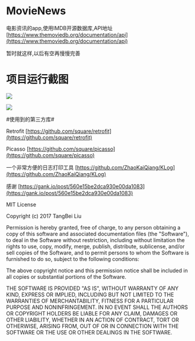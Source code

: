 # MovieNews
电影资讯的app,使用IMDB开源数据库,API地址[https://www.themoviedb.org/documentation/api](https://www.themoviedb.org/documentation/api)

暂时就这样,以后有空再慢慢完善

# 项目运行截图 #

![](https://i.imgur.com/t2WOWT7.png)


![](https://i.imgur.com/QO0pVXa.png)


#使用到的第三方库#

Retrofit [https://github.com/square/retrofit](https://github.com/square/retrofit)

Picasso [https://github.com/square/picasso](https://github.com/square/picasso)

一个非常方便的日志打印工具  [https://github.com/ZhaoKaiQiang/KLog](https://github.com/ZhaoKaiQiang/KLog)

感谢 [https://gank.io/post/560e15be2dca930e00da1083](https://gank.io/post/560e15be2dca930e00da1083)

MIT License

Copyright (c) 2017 TangBei Liu

Permission is hereby granted, free of charge, to any person obtaining a copy
of this software and associated documentation files (the "Software"), to deal
in the Software without restriction, including without limitation the rights
to use, copy, modify, merge, publish, distribute, sublicense, and/or sell
copies of the Software, and to permit persons to whom the Software is
furnished to do so, subject to the following conditions:

The above copyright notice and this permission notice shall be included in all
copies or substantial portions of the Software.

THE SOFTWARE IS PROVIDED "AS IS", WITHOUT WARRANTY OF ANY KIND, EXPRESS OR
IMPLIED, INCLUDING BUT NOT LIMITED TO THE WARRANTIES OF MERCHANTABILITY,
FITNESS FOR A PARTICULAR PURPOSE AND NONINFRINGEMENT. IN NO EVENT SHALL THE
AUTHORS OR COPYRIGHT HOLDERS BE LIABLE FOR ANY CLAIM, DAMAGES OR OTHER
LIABILITY, WHETHER IN AN ACTION OF CONTRACT, TORT OR OTHERWISE, ARISING FROM,
OUT OF OR IN CONNECTION WITH THE SOFTWARE OR THE USE OR OTHER DEALINGS IN THE
SOFTWARE.